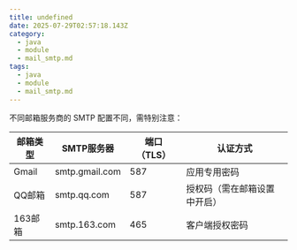 ```yaml
---
title: undefined
date: 2025-07-29T02:57:18.143Z
category:
  - java
  - module
  - mail_smtp.md
tags:
  - java
  - module
  - mail_smtp.md
---
```


不同邮箱服务商的 SMTP 配置不同，需特别注意：

| 邮箱类型   | SMTP服务器          | 端口（TLS） | 认证方式               |
|------------|---------------------|-------------|------------------------|
| Gmail      | smtp.gmail.com      | 587         | 应用专用密码           |
| QQ邮箱     | smtp.qq.com         | 587         | 授权码（需在邮箱设置中开启） |
| 163邮箱    | smtp.163.com        | 465         | 客户端授权密码         |

